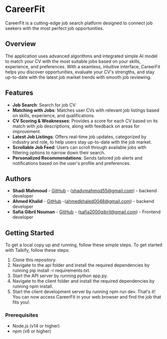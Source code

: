 # CareerFit

CareerFit is a cutting-edge job search platform designed to connect job seekers with the most perfect job opportunities.

## Overview

The application uses advanced algorithms and integrated simple AI model to match your CV with the most suitable jobs based on your skills, experience, and preferences. With a seamless, intuitive interface, CareerFit helps you discover opportunities, evaluate your CV's strengths, and stay up-to-date with the latest job market trends with smooth job reviewing.

## Features

- **Job Search**: Search for job CV
- **Matching with Jobs**: Matches user CVs with relevant job listings based on skills, experience, and qualifications.
- **CV Scoring & Weaknesses**: Provides a score for each CV based on its match with job descriptions, along with feedback on areas for improvement.
- **Latest Job Listings**: Offers real-time job updates, categorized by industry and role, to help users stay up-to-date with the job market.
- **Scrollable Job Feed**: Users can scroll through available jobs with filtering options to narrow down their search.
- **Personalized Recommendations**: Sends tailored job alerts and notifications based on the user's profile and preferences.

## Authors

- **Shadi Mahmoud** - [GitHub](https://github.com/shadi) - (shadymahmod55@gmail.com) - backend developer
- **Ahmed Khalid** - [GitHub](https://github.com/ah0048) -(ahmedkhaled0048@gmail.com) - backend developer
- **Safia Gibril Nouman** - [GitHub](https://github.com/safi222) - (safia2000gibril@gmail.com) - Frontend developer

## Getting Started

To get a local copy up and running, follow these simple steps.
To get started with Talkify, follow these steps:

1. Clone this repository.
2. Navigate to the api folder and install the required dependencies by running pip install -r requirements.txt.
3. Start the API server by running python app.py.
4. Navigate to the client folder and install the required dependencies by running npm install.
5. Start the client development server by running npm run dev.
That's it! You can now access CareerFit in your web browser and find the job that fits you!.

### Prerequisites

- Node.js (v14 or higher)
- npm (v6 or higher)
